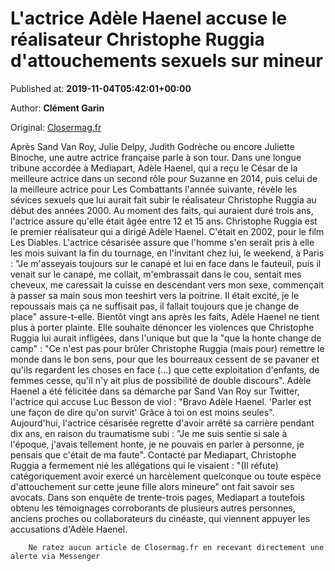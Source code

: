 
# L'actrice Adèle Haenel accuse le réalisateur Christophe Ruggia d'attouchements sexuels sur mineur

Published at: **2019-11-04T05:42:01+00:00**

Author: **Clément Garin**

Original: [Closermag.fr](https://www.closermag.fr/people/l-actrice-adele-haenel-accuse-le-realisateur-christophe-ruggia-d-attouchements-s-1043908)

Après Sand Van Roy, Julie Delpy, Judith Godrèche ou encore Juliette Binoche, une autre actrice française parle à son tour. Dans une longue tribune accordée à Mediapart, Adèle Haenel, qui a reçu le César de la meilleure actrice dans un second rôle pour Suzanne en 2014, puis celui de la meilleure actrice pour Les Combattants l'année suivante, révèle les sévices sexuels que lui aurait fait subir le réalisateur Christophe Ruggia au début des années 2000. Au moment des faits, qui auraient duré trois ans, l'actrice assure qu'elle était âgée entre 12 et 15 ans.
Christophe Ruggia est le premier réalisateur qui a dirigé Adèle Haenel. C'était en 2002, pour le film Les Diables. L'actrice césarisée assure que l'homme s'en serait pris à elle les mois suivant la fin du tournage, en l'invitant chez lui, le weekend, à Paris : "Je m'asseyais toujours sur le canapé et lui en face dans le fauteuil, puis il venait sur le canapé, me collait, m'embrassait dans le cou, sentait mes cheveux, me caressait la cuisse en descendant vers mon sexe, commençait à passer sa main sous mon teeshirt vers la poitrine. Il était excité, je le repoussais mais ça ne suffisait pas, il fallait toujours que je change de place" assure-t-elle.
Bientôt vingt ans après les faits, Adèle Haenel ne tient plus à porter plainte. Elle souhaite dénoncer les violences que Christophe Ruggia lui aurait infligées, dans l'unique but que la "que la honte change de camp" : "Ce n'est pas pour brûler Christophe Ruggia (mais pour) remettre le monde dans le bon sens, pour que les bourreaux cessent de se pavaner et qu'ils regardent les choses en face (...) que cette exploitation d'enfants, de femmes cesse, qu'il n'y ait plus de possibilité de double discours". Adèle Haenel a été félicitée dans sa démarche par Sand Van Roy sur Twitter, l'actrice qui accuse Luc Besson de viol : "Bravo Adèle Haenel. 'Parler est une façon de dire qu'on survit' Grâce à toi on est moins seules".
Aujourd'hui, l'actrice césarisée regrette d'avoir arrêté sa carrière pendant dix ans, en raison du traumatisme subi : "Je me suis sentie si sale à l'époque, j'avais tellement honte, je ne pouvais en parler à personne, je pensais que c'était de ma faute". Contacté par Mediapart, Christophe Ruggia a fermement nié les allégations qui le visaient : "(Il réfute) catégoriquement avoir exercé un harcèlement quelconque ou toute espèce d'attouchement sur cette jeune fille alors mineure" ont fait savoir ses avocats. Dans son enquête de trente-trois pages, Mediapart a toutefois obtenu les témoignages corroborants de plusieurs autres personnes, anciens proches ou collaborateurs du cinéaste, qui viennent appuyer les accusations d'Adèle Haenel.

        Ne ratez aucun article de Closermag.fr en recevant directement une alerte via Messenger
      
